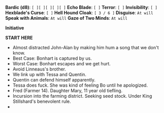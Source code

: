 **Bardic (d8)**: `[ ][ ][ ][ ][ ]`
**Echo Blade**: `[ ]`
**Terror**: `[ ]`
**Invisibility**: `[ ]`
**Hexblade's Curse**: `[ ]`
**Hell Hound Cloak**: `[ 3 / 6 ]`
**Disguise**: `At will`
**Speak with Animals**: `At will`
**Gaze of Two Minds**: `At will`

**Initiative**

**START HERE**
- Almost distracted John-Alan by making him hum a song that we don't know.
- Best Case: Bonhart is captured by us.
- Worst Case: Bonhart escapes and we get hurt.
- Avoid Linneaus's brother.
- We link up with Tessa and Quentin.
- Quentin can defend himself apparently.
- Tessa does fuck. She was kind of feeling Bo until he apologized.
- Fred (Farmer 14). Daughter Mary, 11 year old tiefling.
- Incursion into the farming district. Seeking seed stock. Under King Stillshard's benevolent rule.
- 